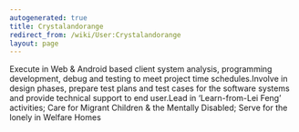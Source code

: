 ```yaml
---
autogenerated: true
title: Crystalandorange
redirect_from: /wiki/User:Crystalandorange
layout: page
---
```


Execute in Web & Android based client system analysis, programming
development, debug and testing to meet project time schedules.Involve in
design phases, prepare test plans and test cases for the software
systems and provide technical support to end user.Lead in
‘Learn-from-Lei Feng’ activities; Care for Migrant Children & the
Mentally Disabled; Serve for the lonely in Welfare Homes
